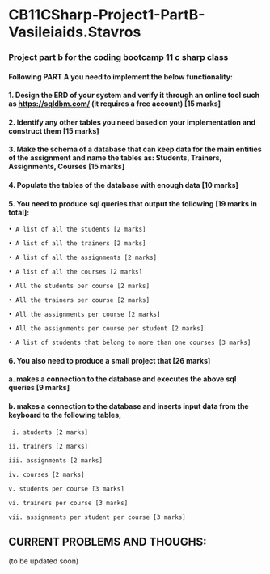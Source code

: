 # CB11CSharp-Project1-PartB-Vasileiaids.Stavros
### Project part b for the coding bootcamp 11 c sharp class

#### Following PART A you need to implement the below functionality:
#### 1. Design the ERD of your system and verify it through an online tool such as https://sqldbm.com/ (it requires a free account) [15 marks]
#### 2. Identify any other tables you need based on your implementation and construct them [15 marks]
#### 3. Make the schema of a database that can keep data for the main entities of the assignment and name the tables as: Students, Trainers, Assignments, Courses [15 marks]
#### 4. Populate the tables of the database with enough data [10 marks]
#### 5. You need to produce sql queries that output the following [19 marks in total]:
    • A list of all the students [2 marks]

    • A list of all the trainers [2 marks]

    • A list of all the assignments [2 marks]

    • A list of all the courses [2 marks]

    • All the students per course [2 marks]

    • All the trainers per course [2 marks]

    • All the assignments per course [2 marks]

    • All the assignments per course per student [2 marks]

    • A list of students that belong to more than one courses [3 marks]

#### 6. You also need to produce a small project that [26 marks]
#### a. makes a connection to the database and executes the above sql queries [9 marks]
#### b. makes a connection to the database and inserts input data from the keyboard to the following tables,

     i. students [2 marks]

    ii. trainers [2 marks]

    iii. assignments [2 marks]

    iv. courses [2 marks]

    v. students per course [3 marks]

    vi. trainers per course [3 marks]

    vii. assignments per student per course [3 marks]


## CURRENT PROBLEMS AND THOUGHS: 

(to be updated soon)
